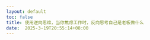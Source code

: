 ```yaml
---
layout: default
toc: false
title: 使用逆向思维，当你焦虑工作时，反向思考自己是老板做什么
date:  2025-3-19T20:55:14+08:00
---
```

